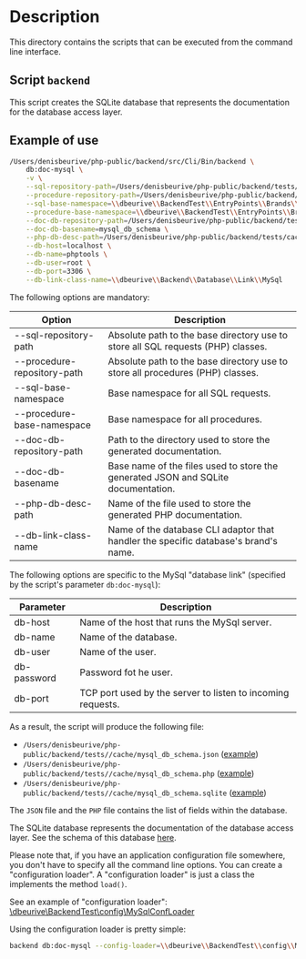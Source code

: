 # Description

This directory contains the scripts that can be executed from the command line interface.

## Script `backend`

This script creates the SQLite database that represents the documentation for the database access layer.

## Example of use

```sh
/Users/denisbeurive/php-public/backend/src/Cli/Bin/backend \
	db:doc-mysql \
	-v \
	--sql-repository-path=/Users/denisbeurive/php-public/backend/tests/EntryPoints/Brands/MySql/Sqls \
	--procedure-repository-path=/Users/denisbeurive/php-public/backend/tests/EntryPoints/Brands/MySql/Procedures \
	--sql-base-namespace=\\dbeurive\\BackendTest\\EntryPoints\\Brands\\MySql\\Sqls \
	--procedure-base-namespace=\\dbeurive\\BackendTest\\EntryPoints\\Brands\\MySql\\Procedures \
	--doc-db-repository-path=/Users/denisbeurive/php-public/backend/tests//cache \
	--doc-db-basename=mysql_db_schema \
	--php-db-desc-path=/Users/denisbeurive/php-public/backend/tests/cache/mysql_db_schema.php \
	--db-host=localhost \
	--db-name=phptools \
	--db-user=root \
	--db-port=3306 \
	--db-link-class-name=\\dbeurive\\Backend\\Database\\Link\\MySql
```
The following options are mandatory:

| Option                      | Description                                                                                   |
|-----------------------------|-----------------------------------------------------------------------------------------------|
| --sql-repository-path       | Absolute path to the base directory use to store all SQL requests (PHP) classes.              |
| --procedure-repository-path | Absolute path to the base directory use to store all procedures (PHP) classes.                |
| --sql-base-namespace        | Base namespace for all SQL requests.                                                          |
| --procedure-base-namespace  | Base namespace for all procedures.                                                            |
| --doc-db-repository-path    | Path to the directory used to store the generated documentation.                              |
| --doc-db-basename           | Base name of the files used to store the generated JSON and SQLite documentation.             |
| --php-db-desc-path          | Name of the file used to store the generated PHP documentation.                               |
| --db-link-class-name        | Name of the database CLI adaptor that handler the specific database's brand's name.           |

The following options are specific to the MySql "database link" (specified by the script's parameter `db:doc-mysql`):

| Parameter                 | Description                                                    |
|---------------------------|----------------------------------------------------------------|
| db-host                   | Name of the host that runs the MySql server.                   |
| db-name                   | Name of the database.                                          |
| db-user                   | Name of the user.                                              |
| db-password               | Password fot he user.                                          |
| db-port                   | TCP port used by the server to listen to incoming requests.    |

As a result, the script will produce the following file:

* `/Users/denisbeurive/php-public/backend/tests//cache/mysql_db_schema.json` ([example](https://github.com/dbeurive/backend/blob/master/tests/cache/mysql_db_schema.json))
* `/Users/denisbeurive/php-public/backend/tests//cache/mysql_db_schema.php` ([example](https://github.com/dbeurive/backend/blob/master/tests/cache/mysql_db_schema.php))
* `/Users/denisbeurive/php-public/backend/tests//cache/mysql_db_schema.sqlite` ([example](https://github.com/dbeurive/backend/blob/master/tests/cache/mysql_db_schema.sqlite))
 
The `JSON` file and the `PHP` file contains the list of fields within the database.

The SQLite database represents the documentation of the database access layer. See the schema of this database [here](https://github.com/dbeurive/backend/blob/master/src/Database/Doc/schema.php).


Please note that, if you have an application configuration file somewhere, you don't have to specify all the command line options.
You can create a "configuration loader". A "configuration loader" is just a class the implements the method `load()`.

See an example of "configuration loader": [\dbeurive\BackendTest\config\MySqlConfLoader](https://github.com/dbeurive/backend/blob/master/tests/config/MySqlConfLoader.php)

Using the configuration loader is pretty simple:

```sh
backend db:doc-mysql --config-loader=\\dbeurive\\BackendTest\\config\\MySqlConfLoader
```


